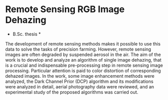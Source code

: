 # Remote Sensing RGB Image Dehazing

* B.Sc. thesis *

The development of remote sensing methods makes it possible to use this data to solve the tasks of precision farming.
    However, remote sensing images are often degraded by suspended aerosol in the air. 
    The aim of the work is to develop and analyze an algorithm of single image dehazing, that is a crucial and indispensable pre-processing step in remote sensing image processing.
    Particular attention is paid to color distortion of corresponding dehazed images.
    In the work, some image enhancement methods were analyzed, the Dark Channel Prior (DCP) algorithm and its modifications were analyzed in detail, aerial photography data were reviewed, and an experimental study of the proposed algorithms was carried out.
